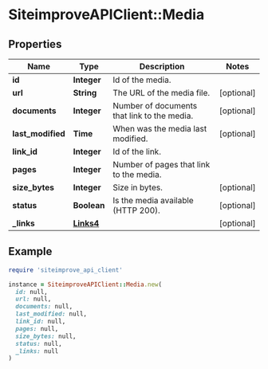 # SiteimproveAPIClient::Media

## Properties

| Name | Type | Description | Notes |
| ---- | ---- | ----------- | ----- |
| **id** | **Integer** | Id of the media. |  |
| **url** | **String** | The URL of the media file. | [optional] |
| **documents** | **Integer** | Number of documents that link to the media. | [optional] |
| **last_modified** | **Time** | When was the media last modified. | [optional] |
| **link_id** | **Integer** | Id of the link. |  |
| **pages** | **Integer** | Number of pages that link to the media. |  |
| **size_bytes** | **Integer** | Size in bytes. | [optional] |
| **status** | **Boolean** | Is the media available (HTTP 200). | [optional] |
| **_links** | [**Links4**](Links4.md) |  | [optional] |

## Example

```ruby
require 'siteimprove_api_client'

instance = SiteimproveAPIClient::Media.new(
  id: null,
  url: null,
  documents: null,
  last_modified: null,
  link_id: null,
  pages: null,
  size_bytes: null,
  status: null,
  _links: null
)
```

